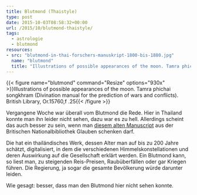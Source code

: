 ```yaml
---
title: Blutmond (Thaistyle)
type: post
date: 2015-10-03T08:58:32+00:00
url: /2015/10/blutmond-thaistyle/
tags:
  - astrologie
  - blutmond
resources:
- src: "blutmond-in-thai-forschers-manuskript-1800-bis-1880.jpg"
  name: "blutmond"
  title: "Illustrations of possible appearances of the moon. Tamra phichai songkhram (Divination manual for the prediction of wars and conflicts). British Library, Or.15760,f .25"
---
```


{{< figure name="blutmond" command="Resize" options="930x" >}}Illustrations of possible appearances of the moon. Tamra phichai songkhram (Divination manual for the prediction of wars and conflicts). British Library, Or.15760,f .25{{< /figure >}}

Vergangene Woche war überall vom Blutmond die Rede. Hier in Thailand konnte man ihn leider nicht sehen, dazu war es zu hell. Allerdings scheint das auch besser zu sein, wenn man [diesem alten Manuscript][1] aus der Britischen Nationalbibliothek Glauben schenken darf.

Die hat ein thailändisches Werk, dessen Alter man auf bis zu 200 Jahre schätzt, digitalisiert, in dem die verschiedenen Himmelskonstellationen und deren Auswirkung auf die Gesellschaft erklärt werden. Ein Blutmond kann, so liest man, zu steigenden Reis-Preisen, Raubüberfällen oder gar Kriegen führen. Die Regierung, ja sogar die gesamte Bevölkerung würde darunter leiden.

Wie gesagt: besser, dass man den Blutmond hier nicht sehen konnte.

[1]: http://www.bl.uk/manuscripts/Viewer.aspx?ref=or_15760_f025r
